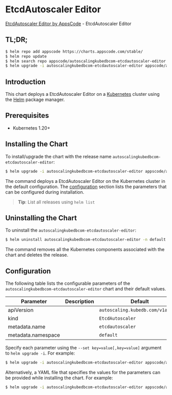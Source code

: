 # EtcdAutoscaler Editor

[EtcdAutoscaler Editor by AppsCode](https://appscode.com) - EtcdAutoscaler Editor

## TL;DR;

```bash
$ helm repo add appscode https://charts.appscode.com/stable/
$ helm repo update
$ helm search repo appscode/autoscalingkubedbcom-etcdautoscaler-editor --version=v0.14.0
$ helm upgrade -i autoscalingkubedbcom-etcdautoscaler-editor appscode/autoscalingkubedbcom-etcdautoscaler-editor -n default --create-namespace --version=v0.14.0
```

## Introduction

This chart deploys a EtcdAutoscaler Editor on a [Kubernetes](http://kubernetes.io) cluster using the [Helm](https://helm.sh) package manager.

## Prerequisites

- Kubernetes 1.20+

## Installing the Chart

To install/upgrade the chart with the release name `autoscalingkubedbcom-etcdautoscaler-editor`:

```bash
$ helm upgrade -i autoscalingkubedbcom-etcdautoscaler-editor appscode/autoscalingkubedbcom-etcdautoscaler-editor -n default --create-namespace --version=v0.14.0
```

The command deploys a EtcdAutoscaler Editor on the Kubernetes cluster in the default configuration. The [configuration](#configuration) section lists the parameters that can be configured during installation.

> **Tip**: List all releases using `helm list`

## Uninstalling the Chart

To uninstall the `autoscalingkubedbcom-etcdautoscaler-editor`:

```bash
$ helm uninstall autoscalingkubedbcom-etcdautoscaler-editor -n default
```

The command removes all the Kubernetes components associated with the chart and deletes the release.

## Configuration

The following table lists the configurable parameters of the `autoscalingkubedbcom-etcdautoscaler-editor` chart and their default values.

|     Parameter      | Description |                   Default                    |
|--------------------|-------------|----------------------------------------------|
| apiVersion         |             | <code>autoscaling.kubedb.com/v1alpha1</code> |
| kind               |             | <code>EtcdAutoscaler</code>                  |
| metadata.name      |             | <code>etcdautoscaler</code>                  |
| metadata.namespace |             | <code>default</code>                         |


Specify each parameter using the `--set key=value[,key=value]` argument to `helm upgrade -i`. For example:

```bash
$ helm upgrade -i autoscalingkubedbcom-etcdautoscaler-editor appscode/autoscalingkubedbcom-etcdautoscaler-editor -n default --create-namespace --version=v0.14.0 --set apiVersion=autoscaling.kubedb.com/v1alpha1
```

Alternatively, a YAML file that specifies the values for the parameters can be provided while
installing the chart. For example:

```bash
$ helm upgrade -i autoscalingkubedbcom-etcdautoscaler-editor appscode/autoscalingkubedbcom-etcdautoscaler-editor -n default --create-namespace --version=v0.14.0 --values values.yaml
```

